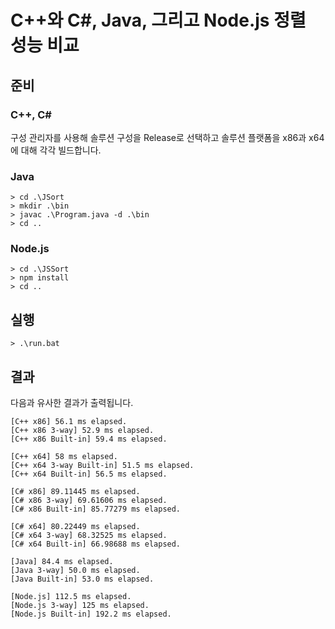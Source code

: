 # C++와 C#, Java, 그리고 Node.js 정렬 성능 비교

## 준비

### C++, C# 
구성 관리자를 사용해 솔루션 구성을 Release로 선택하고 솔루션 플랫폼을 x86과 x64에 대해 각각 빌드합니다.

### Java
``` text
> cd .\JSort
> mkdir .\bin
> javac .\Program.java -d .\bin
> cd ..
```

### Node.js
```text
> cd .\JSSort
> npm install
> cd ..
```

## 실행
```text
> .\run.bat
```

## 결과

다음과 유사한 결과가 출력됩니다.

```text
[C++ x86] 56.1 ms elapsed.
[C++ x86 3-way] 52.9 ms elapsed.
[C++ x86 Built-in] 59.4 ms elapsed.

[C++ x64] 58 ms elapsed.
[C++ x64 3-way Built-in] 51.5 ms elapsed.
[C++ x64 Built-in] 56.5 ms elapsed.

[C# x86] 89.11445 ms elapsed.
[C# x86 3-way] 69.61606 ms elapsed.
[C# x86 Built-in] 85.77279 ms elapsed.

[C# x64] 80.22449 ms elapsed.
[C# x64 3-way] 68.32525 ms elapsed.
[C# x64 Built-in] 66.98688 ms elapsed.

[Java] 84.4 ms elapsed.
[Java 3-way] 50.0 ms elapsed.
[Java Built-in] 53.0 ms elapsed.

[Node.js] 112.5 ms elapsed.
[Node.js 3-way] 125 ms elapsed.
[Node.js Built-in] 192.2 ms elapsed.
```
